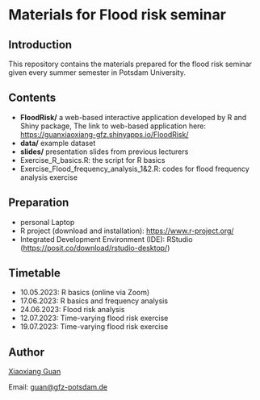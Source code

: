 # Materials for Flood risk seminar
## Introduction
This repository contains the materials prepared for the flood risk seminar given every summer semester in Potsdam University. 

## Contents
- **FloodRisk/** a web-based interactive application developed by R and Shiny package, The link to web-based application here: https://guanxiaoxiang-gfz.shinyapps.io/FloodRisk/
- **data/** example dataset
- **slides/** presentation slides from previous lecturers
- Exercise_R_basics.R: the script for R basics
- Exercise_Flood_frequency_analysis_1&2.R: codes for flood frequency analysis exercise

## Preparation
- personal Laptop
- R project (download and installation): https://www.r-project.org/
- Integrated Development Environment (IDE): RStudio (https://posit.co/download/rstudio-desktop/)

## Timetable
- 10.05.2023: R basics (online via Zoom)
- 17.06.2023: R basics and frequency analysis
- 24.06.2023: Flood risk analysis
- 12.07.2023: Time-varying flood risk exercise
- 19.07.2023: Time-varying flood risk exercise

## Author
[Xiaoxiang Guan](https://www.gfz-potsdam.de/staff/guan.xiaoxiang/sec44)

Email: guan@gfz-potsdam.de
